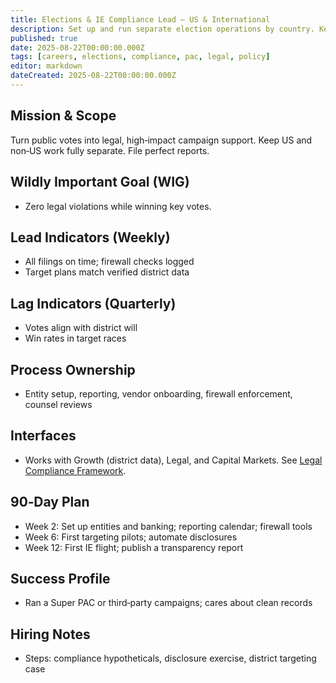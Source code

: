 ```yaml
---
title: Elections & IE Compliance Lead — US & International
description: Set up and run separate election operations by country. Keep clean walls and clear reports.
published: true
date: 2025-08-22T00:00:00.000Z
tags: [careers, elections, compliance, pac, legal, policy]
editor: markdown
dateCreated: 2025-08-22T00:00:00.000Z
---
```


## Mission & Scope

Turn public votes into legal, high‑impact campaign support. Keep US and non‑US work fully separate. File perfect reports.

## Wildly Important Goal (WIG)

- Zero legal violations while winning key votes.

## Lead Indicators (Weekly)

- All filings on time; firewall checks logged
- Target plans match verified district data

## Lag Indicators (Quarterly)

- Votes align with district will
- Win rates in target races

## Process Ownership

- Entity setup, reporting, vendor onboarding, firewall enforcement, counsel reviews

## Interfaces

- Works with Growth (district data), Legal, and Capital Markets. See [Legal Compliance Framework](../strategy/legal-compliance-framework.md).

## 90‑Day Plan

- Week 2: Set up entities and banking; reporting calendar; firewall tools
- Week 6: First targeting pilots; automate disclosures
- Week 12: First IE flight; publish a transparency report

## Success Profile

- Ran a Super PAC or third‑party campaigns; cares about clean records

## Hiring Notes

- Steps: compliance hypotheticals, disclosure exercise, district targeting case
